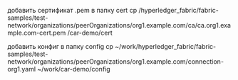 добавить сертификат .pem в папку cert
cp /hyperledger_fabric/fabric-samples/test-network/organizations/peerOrganizations/org1.example.com/ca/ca.org1.example.com-cert.pem  /car-demo/cert

добавить конфиг в папку config
cp ~/work/hyperledger_fabric/fabric-samples/test-network/organizations/peerOrganizations/org1.example.com/connection-org1.yaml  ~/work/car-demo/config